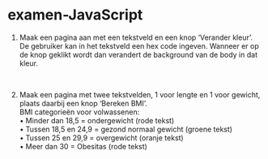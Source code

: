 # examen-JavaScript
1.	Maak een pagina aan met een tekstveld en een knop ‘Verander kleur’. De gebruiker kan in het tekstveld een hex code ingeven. Wanneer er op de knop geklikt wordt dan verandert de background van de body in dat kleur. <br>
<br>

2.	Maak een pagina met twee tekstvelden, 1 voor lengte en 1 voor gewicht, plaats daarbij een knop ‘Bereken BMI’.<br>
BMI categorieën voor volwassenen:<br>
•	Minder dan 18,5 = ondergewicht (rode tekst)<br>
•	Tussen 18,5 en 24,9 = gezond normaal gewicht (groene tekst)<br>
•	Tussen 25 en 29,9 = overgewicht (oranje tekst)<br>
•	Meer dan 30 = Obesitas (rode tekst)<br>
